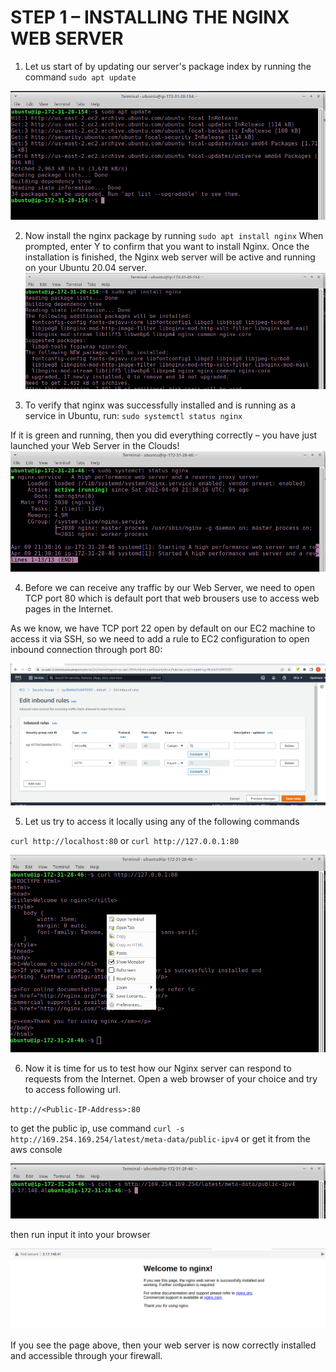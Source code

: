 # STEP 1 – INSTALLING THE NGINX WEB SERVER

1. Let us start of by updating our server's package index by running the command `sudo apt update`

![](assets/install-nginx/update-packages.png)

2. Now install the nginx package by running `sudo apt install nginx`
When prompted, enter Y to confirm that you want to install Nginx. Once the installation is finished, the Nginx web server will be active and running on your Ubuntu 20.04 server.
![](assets/install-nginx/install-nginx.png)

3. To verify that nginx was successfully installed and is running as a service in Ubuntu, run: `sudo systemctl status nginx`

If it is green and running, then you did everything correctly – you have just launched your Web Server in the Clouds!
![](assets/install-nginx/verify-nginx-running.png)

4. Before we can receive any traffic by our Web Server, we need to open TCP port 80 which is default port that web brousers use to access web pages in the Internet.

As we know, we have TCP port 22 open by default on our EC2 machine to access it via SSH, so we need to add a rule to EC2 configuration to open inbound connection through port 80:

![](assets/install-nginx/set-inbound-rule.png)

5. Let us try to access it locally using any of the following commands

`curl http://localhost:80`
or
`curl http://127.0.0.1:80`

![](assets/install-nginx/localhost-access.png)

6. Now it is time for us to test how our Nginx server can respond to requests from the Internet.
Open a web browser of your choice and try to access following url. 

`http://<Public-IP-Address>:80`

to get the public ip, use command `curl -s http://169.254.169.254/latest/meta-data/public-ipv4` or get it from the aws console

![](assets/install-nginx/get-public-ip.png)

then run input it into your browser

![](assets/install-nginx/server-web.png)

If you see the page above, then your web server is now correctly installed and accessible through your firewall.